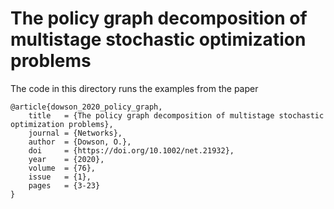 # The policy graph decomposition of multistage stochastic optimization problems

The code in this directory runs the examples from the paper

```
@article{dowson_2020_policy_graph,
	title   = {The policy graph decomposition of multistage stochastic optimization problems},
	journal = {Networks},
	author  = {Dowson, O.},
	doi     = {https://doi.org/10.1002/net.21932},
	year    = {2020},
	volume  = {76},
	issue   = {1},
	pages   = {3-23}
}
```
